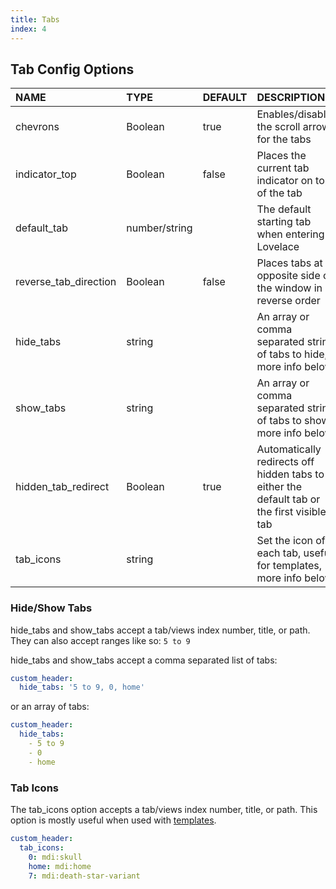 ```yaml
---
title: Tabs
index: 4
---
```


## Tab Config Options

| NAME                  | TYPE          | DEFAULT | DESCRIPTION                                                                                |
| :-------------------- | :------------ | :------ | :----------------------------------------------------------------------------------------- |
| chevrons              | Boolean       | true    | Enables/disables the scroll arrows for the tabs                                            |
| indicator_top         | Boolean       | false   | Places the current tab indicator on top of the tab                                         |
| default_tab           | number/string |         | The default starting tab when entering Lovelace                                            |
| reverse_tab_direction | Boolean       | false   | Places tabs at opposite side of the window in reverse order                                |
| hide_tabs             | string        |         | An array or comma separated string of tabs to hide, more info below                        |
| show_tabs             | string        |         | An array or comma separated string of tabs to show, more info below                        |
| hidden_tab_redirect   | Boolean       | true    | Automatically redirects off hidden tabs to either the default tab or the first visible tab |
| tab_icons             | string        |         | Set the icon of each tab, useful for templates, more info below                            |

### Hide/Show Tabs

hide_tabs and show_tabs accept a tab/views index number, title, or path. They can also accept ranges like so: `5 to 9`

hide_tabs and show_tabs accept a comma separated list of tabs:

```yaml
custom_header:
  hide_tabs: '5 to 9, 0, home'
```

or an array of tabs:

```yaml
custom_header:
  hide_tabs:
    - 5 to 9
    - 0
    - home
```

### Tab Icons

The tab_icons option accepts a tab/views index number, title, or path. This option is mostly useful when used with [templates](#templates).

```yaml
custom_header:
  tab_icons:
    0: mdi:skull
    home: mdi:home
    7: mdi:death-star-variant
```
